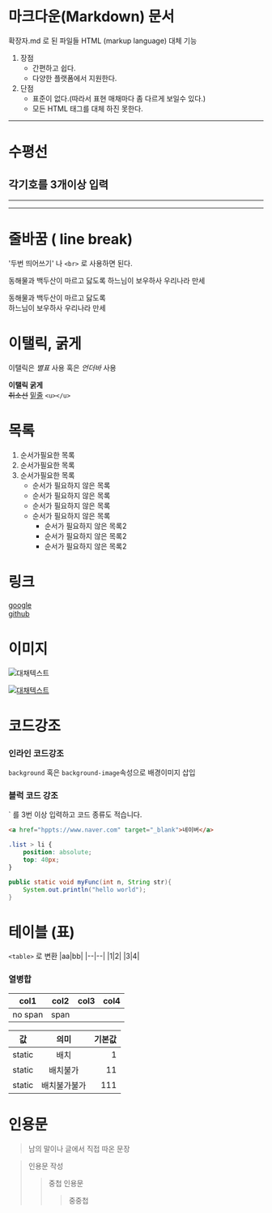 # 마크다운(Markdown) 문서

확장자.md 로 된 파일들
HTML (markup language) 대체 기능

1. 장점
    - 간편하고 쉽다.
    - 다양한 플랫폼에서 지원한다.
2. 단점
    - 표준이 없다.(따라서 표현 매채마다 좀 다르게 보일수 있다.)
    - 모든 HTML 태그를 대체 하진 못한다.

---

# 수평선
각기호를 3개이상 입력
---
***
___

# 줄바꿈 ( line break)
'두번 띄어쓰기' 나 `<br>`
로 사용하면 된다.

동해물과 백두산이 
마르고 닳도록 
하느님이 보우하사 
우리나라 만세

동해물과 백두산이 
마르고 닳도록 <br>
하느님이 보우하사 
우리나라 만세

# 이탤릭, 굵게

이탤릭은 *별표* 사용 혹은 _언더바_ 사용  

**이탤릭 굵게**  
~~취소선~~ 
<u>밑줄</u> `<u></u>`

# 목록
1. 순서가필요한 목록
1. 순서가필요한 목록
1. 순서가필요한 목록
    - 순서가 필요하지 않은 목록
    - 순서가 필요하지 않은 목록
    - 순서가 필요하지 않은 목록
    - 순서가 필요하지 않은 목록
        - 순서가 필요하지 않은 목록2
        - 순서가 필요하지 않은 목록2
        - 순서가 필요하지 않은 목록2

# 링크
[google](https://google.com)  
[github](https://github.com)

# 이미지
![대채텍스트](https://www.w3schools.com/html/pic_trulli.jpg)

[![대채텍스트](https://www.w3schools.com/html/pic_trulli.jpg)](https://www.naver.com)

# 코드강조
### 인라인 코드강조
`background` 혹은 `background-image`속성으로 배경이미지 삽입  

### 블럭 코드 강조
` 를 3번 이상 입력하고 코드 종류도 적습니다.  

```html
<a href="hppts://www.naver.com" target="_blank">네이버</a>
```

```css
.list > li {
    position: absolute;
    top: 40px;
}
```

```java
public static void myFunc(int n, String str){
    System.out.println("hello world");
}
```

# 테이블 (표)
`<table>` 로 변환
|aa|bb|
|--|--|
|1|2|
|3|4|

### 열병합

|col1|col2|col3|col4|
|----|----|----|----|
|no span|span     |||


|값|의미|기본값|
|---|:---:|---:|
|static|배치|1|
|static|배치불가|11|
|static|배치불가불가|111|

# 인용문
>남의 말이나 글에서 직접 따온 문장

>인용문 작성
>>중첩 인용문
>>>중중첩